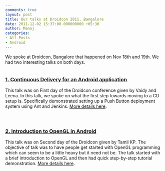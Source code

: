 ```yaml
---
comments: true
layout: post
title: Our talks at Droidcon 2011, Bangalore
date: 2011-12-02 15:37:00.000000000 +05:30
author: Manoj
categories:
- All Posts
- Android
---
```

We spoke at Droidcon, Bangalore that happened on Nov 18th and 19th. We had two interesting talks on both days.
<div style="float: left;">
<h3><a href="http://funnel.hasgeek.com/droidcon/83-continuous-delivery-for-an-android-application" target="_new">1. Continuous Delivery for an Android application</a></h3>
<!-- more -->

<img style="margin: 0px 12px;" src="/wp-blog/wp-content/uploads/2011/12/vaidy-leena.png" alt="" align="left" /><span>This talk was on First day of the Droidcon conference given by Vaidy and Leena. In this talk, we spoke on what the first step towards moving to a CD setup is. Specifically demonstrated setting up a Push Button deployment system using Ant and Jenkins. <a href="http://funnel.hasgeek.com/droidcon/83-continuous-delivery-for-an-android-application">More details here</a>. </span>

</div>
<div style="float: left; margin-top: 24px;">
<h3><a href="http://funnel.hasgeek.com/droidcon/94-introduction-to-opengl-in-android" target="_new">2. Introduction to OpenGL in Android</a></h3>
<img style="margin: 0px 12px;" src="/wp-blog/wp-content/uploads/2011/12/tamil-and-kp.png" alt="" align="left" />This talk was on Second day of the Droidcon given by Tamil KP. The objective of talk was to have people get started with OpenGL programming which can seem to be a little heavy but it need not be. The talk started with a brief introduction to OpenGL and then had quick step-by-step tutorial demonstration. <a href="http://funnel.hasgeek.com/droidcon/94-introduction-to-opengl-in-android">More details here</a>.

</div>

